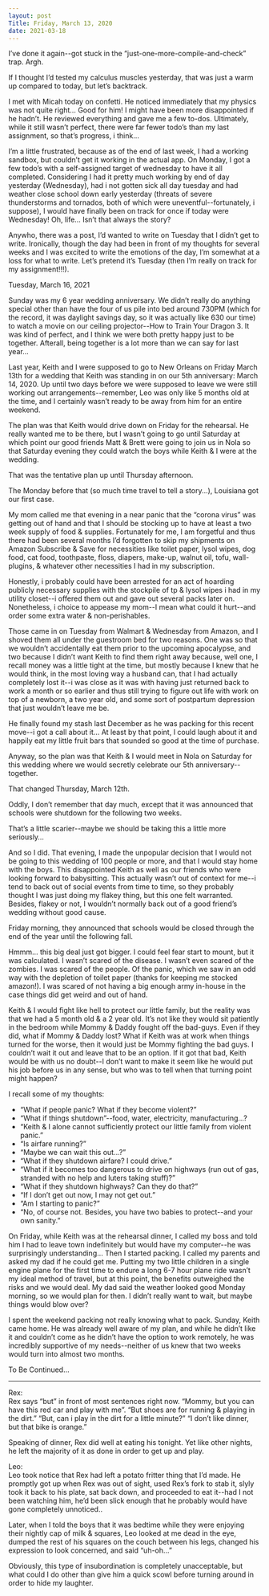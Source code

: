 ```yaml
---
layout: post
Title: Friday, March 13, 2020
date: 2021-03-18
---
```


I’ve done it again--got stuck in the “just-one-more-compile-and-check” trap.  Argh.  

If I thought I’d tested my calculus muscles yesterday, that was just a warm up compared to today, but let’s backtrack.

I met with Micah today on confetti.  He noticed immediately that my physics was not quite right…  Good for him!  I might have been more disappointed if he hadn’t.  He reviewed everything and gave me a few to-dos. Ultimately, while it still wasn’t perfect, there were far fewer todo’s than my last assignment, so that’s progress, i think…

I’m a little frustrated, because as of the end of last week, I had a working sandbox, but couldn’t get it working in the actual app.  On Monday, I got a few todo’s with a self-assigned target of wednesday to have it all completed.  Considering I had it pretty much working by end of day yesterday (Wednesday), had i not gotten sick all day tuesday and had weather close school down early yesterday (threats of severe thunderstorms and tornados, both of which were uneventful--fortunately, i suppose), I would have finally been on track for once if today were Wednesday!  Oh, life…  Isn’t that always the story?  

Anywho, there was a post, I’d wanted to write on Tuesday that I didn’t get to write.  Ironically, though the day had been in front of my thoughts for several weeks and I was excited to write the emotions of the day, I’m somewhat at a loss for what to write.  Let’s pretend it’s Tuesday (then I’m really on track for my assignment!!!).  

Tuesday, March 16, 2021

Sunday was my 6 year wedding anniversary.  We didn’t really do anything special other than have the four of us pile into bed around 730PM (which for the record, it was daylight savings day, so it was actually like 630 our time) to watch a movie on our ceiling projector--How to Train Your Dragon 3.  It was kind of perfect, and I think we were both pretty happy just to be together.  Afterall, being together is a lot more than we can say for last year...

Last year, Keith and I were supposed to go to New Orleans on Friday March 13th for a wedding that Keith was standing in on our 5th anniversary: March 14, 2020.  Up until two days before we were supposed to leave we were still working out arrangements--remember, Leo was only like 5 months old at the time, and I certainly wasn’t ready to be away from him for an entire weekend.  

The plan was that Keith would drive down on Friday for the rehearsal.  He really wanted me to be there, but I wasn’t going to go until Saturday at which point our good friends Matt & Brett were going to join us in Nola so that Saturday evening they could watch the boys while Keith & I were at the wedding.  

That was the tentative plan up until Thursday afternoon.  

The Monday before that (so much time travel to tell a story...), Louisiana got our first case. 

My mom called me that evening in a near panic that the “corona virus” was getting out of hand and that I should be stocking up to have at least a two week supply of food & supplies.  Fortunately for me, I am forgetful and thus there had been several months I’d forgotten to skip my shipments on Amazon Subscribe & Save for necessities like toilet paper, lysol wipes, dog food, cat food, toothpaste, floss, diapers, make-up, walnut oil, tofu, wall-plugins, & whatever other necessities I had in my subscription.  

Honestly, i probably could have been arrested for an act of hoarding publicly necessary supplies with the stockpile of tp & lysol wipes i had in my utility closet--i offered them out and gave out several packs later on.  Nonetheless, i choice to appease my mom--I mean what could it hurt--and order some extra water & non-perishables.  

Those came in on Tuesday from Walmart & Wednesday from Amazon, and I shoved them all under the guestroom bed for two reasons.  One was so that we wouldn’t accidentally eat them prior to the upcoming apocalypse, and two because I didn’t want Keith to find them right away because, well one, I recall money was a little tight at the time, but mostly because I knew that he would think, in the most loving way a husband can, that I had actually completely lost it--i was close as it was with having just returned back to work a month or so earlier and thus still trying to figure out life with work on top of a newborn, a two year old, and some sort of postpartum depression that just wouldn’t leave me be.  

He finally found my stash last December as he was packing for this recent move--i got a call about it…  At least by that point, I could laugh about it and happily eat my little fruit bars that sounded so good at the time of purchase.

Anyway, so the plan was that Keith & I would meet in Nola on Saturday for this wedding where we would secretly celebrate our 5th anniversary--together.

That changed Thursday, March 12th.  

Oddly, I don’t remember that day much, except that it was announced that schools were shutdown for the following two weeks. 

That’s a little scarier--maybe we should be taking this a little more seriously… 

And so I did.  That evening, I made the unpopular decision that I would not be going to this wedding of 100 people or more, and that I would stay home with the boys.  This disappointed Keith as well as our friends who were looking forward to babysitting.  This actually wasn’t out of context for me--i tend to back out of social events from time to time, so they probably thought I was just doing my flakey thing, but this one felt warranted.  Besides, flakey or not, I wouldn’t normally back out of a good friend’s wedding without good cause.

Friday morning, they announced that schools would be closed through the end of the year until the following fall.

Hmmm…  this big deal just got bigger.  I could feel fear start to mount, but it was calculated.  I wasn’t scared of the disease.  I wasn’t even scared of the zombies.  I was scared of the people.  Of the panic, which we saw in an odd way with the depletion of toilet paper (thanks for keeping me stocked amazon!).  I was scared of not having a big enough army in-house in the case things did get weird and out of hand.

Keith & I would fight like hell to protect our little family, but the reality was that we had a 5 month old & a 2 year old.  It’s not like they would sit patiently in the bedroom while Mommy & Daddy fought off the bad-guys.  Even if they did, what if Mommy & Daddy lost?  What if Keith was at work when things turned for the worse, then it would just be Mommy fighting the bad guys.  I couldn’t wait it out and leave that to be an option.  If it got that bad, Keith would be with us no doubt--I don’t want to make it seem like he would put his job before us in any sense, but who was to tell when that turning point might happen?

I recall some of my thoughts: 
* “What if people panic?  What if they become violent?”
* “What if things shutdown”--food, water, electricity, manufacturing...?
* “Keith & I alone cannot sufficiently protect our little family from violent panic.”
* “Is airfare running?”
* “Maybe we can wait this out…?”
* “What if they shutdown airfare?  I could drive.”
* “What if it becomes too dangerous to drive on highways (run out of gas, stranded with no help and luters taking stuff)?”  
* “What if they shutdown highways?  Can they do that?”  
* “If I don’t get out now, I may not get out.”  
* “Am I starting to panic?”  
* “No, of course not.  Besides, you have two babies to protect--and your own sanity.”

On Friday, while Keith was at the rehearsal dinner, I called my boss and told him I had to leave town indefinitely but would have my computer--he was surprisingly understanding…  Then I started packing.  I called my parents and asked my dad if he could get me.  Putting my two little children in a single engine plane for the first time to endure a long 6-7 hour plane ride wasn’t my ideal method of travel, but at this point, the benefits outweighed the risks and we would deal.  My dad said the weather looked good Monday morning, so we would plan for then.  I didn’t really want to wait, but maybe things would blow over?

I spent the weekend packing not really knowing what to pack.  Sunday, Keith came home.  He was already well aware of my plan, and while he didn’t like it and couldn’t come as he didn’t have the option to work remotely, he was incredibly supportive of my needs--neither of us knew that two weeks would turn into almost two months.  

To Be Continued...

***

Rex:  
Rex says “but” in front of most sentences right now.  “Mommy, but you can have this red car and play with me”.  “But shoes are for running & playing in the dirt.”  “But, can i play in the dirt for a little minute?”  “I don’t like dinner, but that bike is orange.”

Speaking of dinner, Rex did well at eating his tonight.  Yet like other nights, he left the majority of it as done in order to get up and play.

Leo:  
Leo took notice that Rex had left a potato fritter thing that I’d made.  He promptly got up when Rex was out of sight, used Rex’s fork to stab it, slyly took it back to his plate, sat back down, and proceeded to eat it--had I not been watching him, he’d been slick enough that he probably would have gone completely unnoticed..  

Later, when I told the boys that it was bedtime while they were enjoying their nightly cap of milk & squares, Leo looked at me dead in the eye, dumped the rest of his squares on the couch between his legs, changed his expression to look concerned, and said “uh-oh…”

Obviously, this type of insubordination is completely unacceptable, but what could I do other than give him a quick scowl before turning around in order to hide my laughter.  

